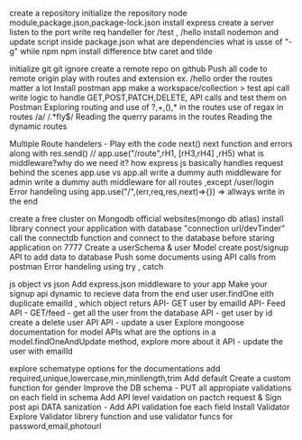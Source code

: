 create a repository
initialize the repository
node module,package.json,package-lock.json
install express
create a server
listen to the port
write req handeller for /test , /hello
install nodemon and update script inside package.json
what are dependencies
what is usse of "-g" while npm npm install
difference btw caret and tilde



initialize git 
git ignore
create a remote repo on github
Push all code to remote origin
play with routes and extension ex. /hello
order the routes matter a lot
Install postman app make a workspace/collection > test api call
write logic to handle GET,POST,PATCH,DELETE, API calls and test them on Postman
Exploring routing and use of ?,+,(),* in the routes
use of regax in routes /a/   /.*fly$/
Reading the querry params in the routes
Reading the dynamic routes 


Multiple Route handelers - Play eith the code
next()
next function and errors along with res.send()
// app.use("/route",rH1, [rH3,rH4] ,rH5)
what is middleware?why do we need it?
how express js basically handles request behind the scenes 
app.use vs app.all
write a dummy auth middleware for admin 
write a dummy auth middleware for all routes ,except  /user/login
Error handeling using app.use("/",(err,req,res,next)=>{}) => allways write in the end


create a free cluster on Mongodb official websites(mongo db atlas)
install library 
connect your application with database "connection url/devTinder"
call the connectdb function and connect to the database before staring application on 7777
Create a userSchema & user Model
create post/signup API to add data to database 
Push some documents using API calls from postman
Error handeling using try , catch



js object vs json
Add express.json middleware to your app
Make your signup api dynamic to recieve data from the end user
user.findOne eith duplicate emailId , which object returs
API- GET user by emailId
API- Feed API - GET/feed - get all the user from the database
API - get user by id
create a delete user API
API - update a user
Explore mongoose documentation for model APIs
what are the options in a model.findOneAndUpdate method, explore more about it
API - update the user with emailId


explore  schematype options for the documentations
add required,unique,lowercase,min,minllength,trim
Add default 
Create a custom function for gender
Improve the DB schema - PUT all appropiate validations on each field in schema
Add API level vaidation on pactch request & Sign post api
DATA sanization - Add API validation foe each field
Install Validator
Explore Validator librery function and use validator funcs for password,email,photourl


